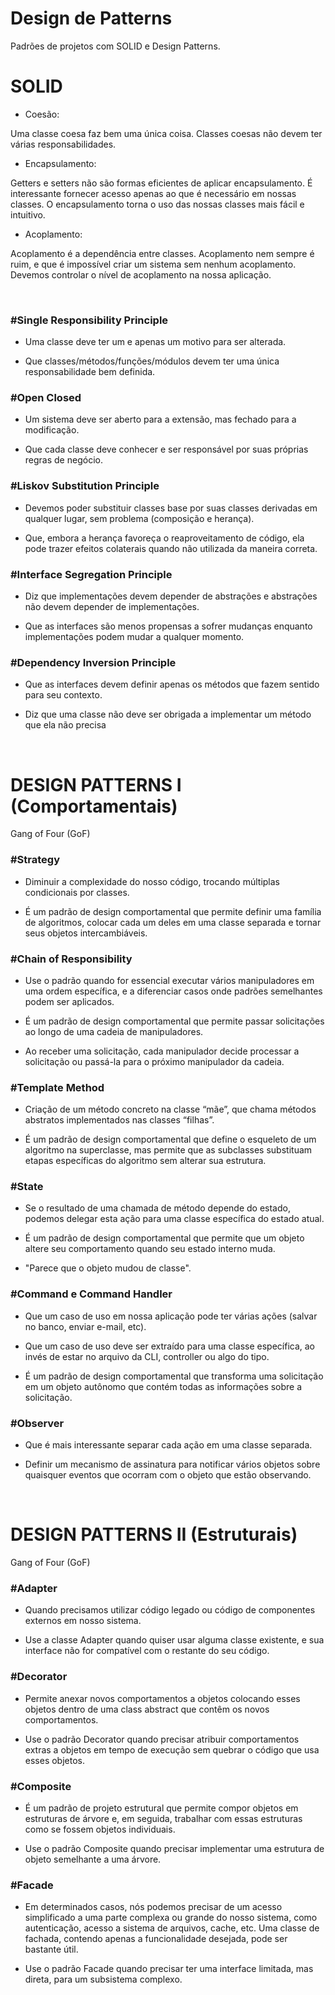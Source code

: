 <h1>Design de Patterns</h1>

<p>Padrões de projetos com SOLID e Design Patterns.</p>

<h1>SOLID</h1>

- Coesão:
<p>Uma classe coesa faz bem uma única coisa.
Classes coesas não devem ter várias responsabilidades.</p>

- Encapsulamento:
<p>Getters e setters não são formas eficientes de aplicar encapsulamento.
É interessante fornecer acesso apenas ao que é necessário em nossas classes.
O encapsulamento torna o uso das nossas classes mais fácil e intuitivo.<p>

- Acoplamento:
<p>Acoplamento é a dependência entre classes.
Acoplamento nem sempre é ruim, e que é impossível criar um sistema sem nenhum acoplamento.
Devemos controlar o nível de acoplamento na nossa aplicação.</p>

</br>

<h3>#Single Responsibility Principle</h3> 

- Uma classe deve ter um e apenas um motivo para ser alterada.

- Que classes/métodos/funções/módulos devem ter uma única responsabilidade bem definida.

<h3>#Open Closed</h3> 

- Um sistema deve ser aberto para a extensão, mas fechado para a modificação.

- Que cada classe deve conhecer e ser responsável por suas próprias regras de negócio.

<h3>#Liskov Substitution Principle</h3> 

- Devemos poder substituir classes base por suas classes derivadas em qualquer lugar, sem problema (composição e herança).

- Que, embora a herança favoreça o reaproveitamento de código, ela pode trazer efeitos colaterais quando não utilizada da maneira correta.

<h3>#Interface Segregation Principle</h3> 

- Diz que implementações devem depender de abstrações e abstrações não devem depender de implementações. 

- Que as interfaces são menos propensas a sofrer mudanças enquanto implementações podem mudar a qualquer momento. 

<h3>#Dependency Inversion Principle</h3> 

- Que as interfaces devem definir apenas os métodos que fazem sentido para seu contexto. 

- Diz que uma classe não deve ser obrigada a implementar um método que ela não precisa

</br>

</hr>

<h1>DESIGN PATTERNS I (Comportamentais)</h1>

 <p>Gang of Four (GoF)<p>

<h3>#Strategy</h3> 

- Diminuir a complexidade do nosso código, trocando múltiplas condicionais por classes. 

- É um padrão de design comportamental que permite definir uma família de algoritmos, colocar cada um deles em uma classe separada e tornar seus objetos intercambiáveis.

<h3>#Chain of Responsibility</h3> 

- Use o padrão quando for essencial executar vários manipuladores em uma ordem específica, e a diferenciar casos onde padrões semelhantes podem ser aplicados. 

- É um padrão de design comportamental que permite passar solicitações ao longo de uma cadeia de manipuladores. 

- Ao receber uma solicitação, cada manipulador decide processar a solicitação ou passá-la para o próximo manipulador da cadeia.

<h3>#Template Method</h3> 

- Criação de um método concreto na classe “mãe”, que chama métodos abstratos implementados nas classes “filhas”. 

- É um padrão de design comportamental que define o esqueleto de um algoritmo na superclasse, mas permite que as subclasses substituam etapas específicas do algoritmo sem alterar sua estrutura.

<h3>#State</h3> 

- Se o resultado de uma chamada de método depende do estado, podemos delegar esta ação para uma classe específica do estado atual. 

- É um padrão de design comportamental que permite que um objeto altere seu comportamento quando seu estado interno muda. 

- "Parece que o objeto mudou de classe".

<h3>#Command e Command Handler</h3> 

- Que um caso de uso em nossa aplicação pode ter várias ações (salvar no banco, enviar e-mail, etc). 

- Que um caso de uso deve ser extraído para uma classe específica, ao invés de estar no arquivo da CLI, controller ou algo do tipo.

- É um padrão de design comportamental que transforma uma solicitação em um objeto autônomo que contém todas as informações sobre a solicitação.

<h3>#Observer</h3> 

- Que é mais interessante separar cada ação em uma classe separada. 

- Definir um mecanismo de assinatura para notificar vários objetos sobre quaisquer eventos que ocorram com o objeto que estão observando.

</br>

</hr>

<h1>DESIGN PATTERNS II (Estruturais)</h1>

 <p>Gang of Four (GoF)<p>
 
 <h3>#Adapter</h3> 

- Quando precisamos utilizar código legado ou código de componentes externos em nosso sistema. 

- Use a classe Adapter quando quiser usar alguma classe existente, e sua interface não for compatível com o restante do seu código.

 
 <h3>#Decorator</h3> 

- Permite anexar novos comportamentos a objetos colocando esses objetos dentro de uma class abstract que contêm os novos comportamentos. 

- Use o padrão Decorator quando precisar atribuir comportamentos extras a objetos em tempo de execução sem quebrar o código que usa esses objetos.


 <h3>#Composite</h3> 

- É um padrão de projeto estrutural que permite compor objetos em estruturas de árvore e, em seguida, trabalhar com essas estruturas como se fossem objetos individuais. 

- Use o padrão Composite quando precisar implementar uma estrutura de objeto semelhante a uma árvore.

 <h3>#Facade</h3> 

- Em determinados casos, nós podemos precisar de um acesso simplificado a uma parte complexa ou grande do nosso sistema, como autenticação, acesso a sistema de arquivos, cache, etc. Uma classe de fachada, contendo apenas a funcionalidade desejada, pode ser bastante útil. 

- Use o padrão Facade quando precisar ter uma interface limitada, mas direta, para um subsistema complexo.
